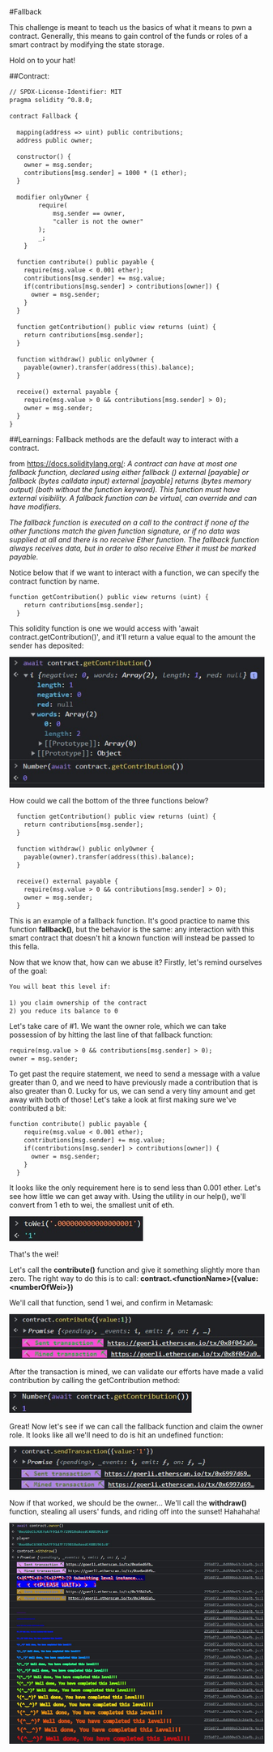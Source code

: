 #Fallback

This challenge is meant to teach us the basics of what it means to pwn a contract. Generally, this means to gain control of the funds or roles of a smart contract by modifying the state storage.

Hold on to your hat!

##Contract:

```
// SPDX-License-Identifier: MIT
pragma solidity ^0.8.0;

contract Fallback {

  mapping(address => uint) public contributions;
  address public owner;

  constructor() {
    owner = msg.sender;
    contributions[msg.sender] = 1000 * (1 ether);
  }

  modifier onlyOwner {
        require(
            msg.sender == owner,
            "caller is not the owner"
        );
        _;
    }

  function contribute() public payable {
    require(msg.value < 0.001 ether);
    contributions[msg.sender] += msg.value;
    if(contributions[msg.sender] > contributions[owner]) {
      owner = msg.sender;
    }
  }

  function getContribution() public view returns (uint) {
    return contributions[msg.sender];
  }

  function withdraw() public onlyOwner {
    payable(owner).transfer(address(this).balance);
  }

  receive() external payable {
    require(msg.value > 0 && contributions[msg.sender] > 0);
    owner = msg.sender;
  }
}
```

##Learnings:
Fallback methods are the default way to interact with a contract. 


from https://docs.soliditylang.org/:
_A contract can have at most one fallback function, declared using either fallback () external [payable] or fallback (bytes calldata input) external [payable] returns (bytes memory output) (both without the function keyword). This function must have external visibility. A fallback function can be virtual, can override and can have modifiers._

_The fallback function is executed on a call to the contract if none of the other functions match the given function signature, or if no data was supplied at all and there is no receive Ether function. The fallback function always receives data, but in order to also receive Ether it must be marked payable._

Notice below that if we want to interact with a function, we can specify the contract function by name. 

```
function getContribution() public view returns (uint) {
    return contributions[msg.sender];
  }
```
This solidity function is one we would access with 'await contract.getContribution()', and it'll return a value equal to the amount the sender has deposited:

![Alt text](function.jpg)

How could we call the bottom of the three functions below?
```
  function getContribution() public view returns (uint) {
    return contributions[msg.sender];
  }

  function withdraw() public onlyOwner {
    payable(owner).transfer(address(this).balance);
  }

  receive() external payable {
    require(msg.value > 0 && contributions[msg.sender] > 0);
    owner = msg.sender;
  }
```

This is an example of a fallback function. It's good practice to name this function **fallback()**, but the behavior is the same: any interaction with this smart contract that doesn't hit a known function will instead be passed to this fella. 

Now that we know that, how can we abuse it?
Firstly, let's remind ourselves of the goal:

```
You will beat this level if:

1) you claim ownership of the contract
2) you reduce its balance to 0
```

Let's take care of #1. We want the owner role, which we can take possession of by hitting the last line of that fallback function:

```
require(msg.value > 0 && contributions[msg.sender] > 0);
owner = msg.sender;
```

To get past the require statement, we need to send a message with a value greater than 0, and we need to have previously made a contribution that is also greater than 0. Lucky for us, we can send a very tiny amount and get away with both of those! Let's take a look at first making sure we've contributed a bit:

```
function contribute() public payable {
    require(msg.value < 0.001 ether);
    contributions[msg.sender] += msg.value;
    if(contributions[msg.sender] > contributions[owner]) {
      owner = msg.sender;
    }
  }
```

It looks like the only requirement here is to send less than 0.001 ether. Let's see how little we can get away with. Using the utility in our help(), we'll convert from 1 eth to wei, the smallest unit of eth. 

![Alt text](wei.jpg)

That's the wei!

Let's call the **contribute()** function and give it something slightly more than zero. The right way to do this is to call:
**contract.\<functionName\>({value:\<numberOfWei>})**

We'll call that function, send 1 wei, and confirm in Metamask:

![Alt text](tx.jpg)

After the transaction is mined, we can validate our efforts have made a valid contribution by calling the getContribution method:

![Alt text](contribution.jpg)

Great! Now let's see if we can call the fallback function and claim the owner role. It looks like all we'll need to do is hit an undefined function:

![Alt text](sendTx.jpg)

Now if that worked, we should be the owner...
We'll call the **withdraw()** function, stealing all users' funds, and riding off into the sunset! Hahahaha!

![Alt text](complete.jpg)

